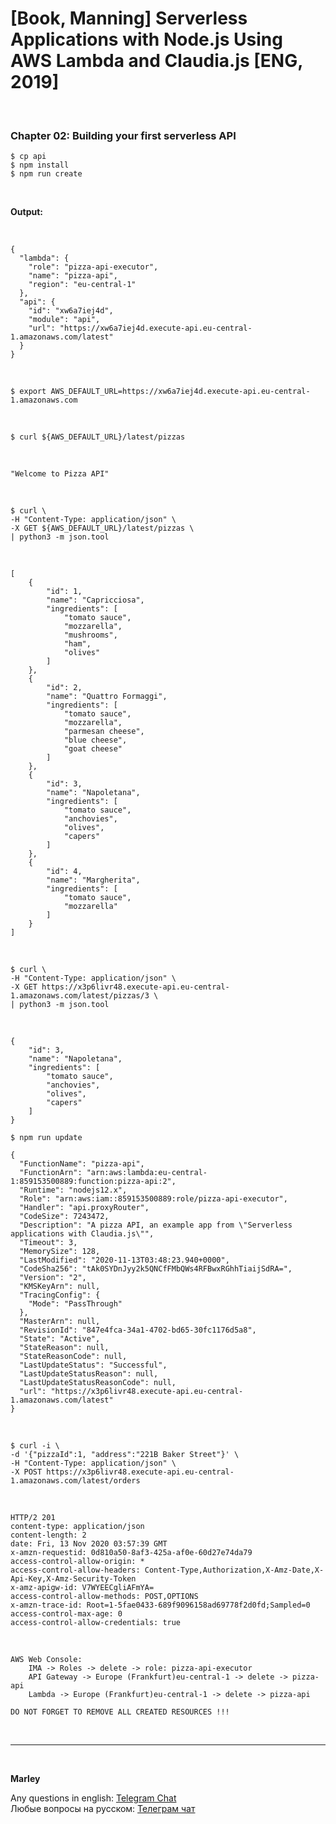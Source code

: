 # [Book, Manning] Serverless Applications with Node.js Using AWS Lambda and Claudia.js [ENG, 2019]

<br/>

### Chapter 02: Building your first serverless API

    $ cp api
    $ npm install
    $ npm run create

<br/>

**Output:**

<br/>

```
{
  "lambda": {
    "role": "pizza-api-executor",
    "name": "pizza-api",
    "region": "eu-central-1"
  },
  "api": {
    "id": "xw6a7iej4d",
    "module": "api",
    "url": "https://xw6a7iej4d.execute-api.eu-central-1.amazonaws.com/latest"
  }
}
```

<br/>

    $ export AWS_DEFAULT_URL=https://xw6a7iej4d.execute-api.eu-central-1.amazonaws.com

<br/>

    $ curl ${AWS_DEFAULT_URL}/latest/pizzas

<br/>

```
"Welcome to Pizza API"
```

<br/>

    $ curl \
    -H "Content-Type: application/json" \
    -X GET ${AWS_DEFAULT_URL}/latest/pizzas \
    | python3 -m json.tool

<br/>

```
[
    {
        "id": 1,
        "name": "Capricciosa",
        "ingredients": [
            "tomato sauce",
            "mozzarella",
            "mushrooms",
            "ham",
            "olives"
        ]
    },
    {
        "id": 2,
        "name": "Quattro Formaggi",
        "ingredients": [
            "tomato sauce",
            "mozzarella",
            "parmesan cheese",
            "blue cheese",
            "goat cheese"
        ]
    },
    {
        "id": 3,
        "name": "Napoletana",
        "ingredients": [
            "tomato sauce",
            "anchovies",
            "olives",
            "capers"
        ]
    },
    {
        "id": 4,
        "name": "Margherita",
        "ingredients": [
            "tomato sauce",
            "mozzarella"
        ]
    }
]

```

<br/>

    $ curl \
    -H "Content-Type: application/json" \
    -X GET https://x3p6livr48.execute-api.eu-central-1.amazonaws.com/latest/pizzas/3 \
    | python3 -m json.tool

<br/>

```
{
    "id": 3,
    "name": "Napoletana",
    "ingredients": [
        "tomato sauce",
        "anchovies",
        "olives",
        "capers"
    ]
}

```

    $ npm run update

```
{
  "FunctionName": "pizza-api",
  "FunctionArn": "arn:aws:lambda:eu-central-1:859153500889:function:pizza-api:2",
  "Runtime": "nodejs12.x",
  "Role": "arn:aws:iam::859153500889:role/pizza-api-executor",
  "Handler": "api.proxyRouter",
  "CodeSize": 7243472,
  "Description": "A pizza API, an example app from \"Serverless applications with Claudia.js\"",
  "Timeout": 3,
  "MemorySize": 128,
  "LastModified": "2020-11-13T03:48:23.940+0000",
  "CodeSha256": "tAk0SYDnJyy2k5QNCfFMbQWs4RFBwxRGhhTiaijSdRA=",
  "Version": "2",
  "KMSKeyArn": null,
  "TracingConfig": {
    "Mode": "PassThrough"
  },
  "MasterArn": null,
  "RevisionId": "847e4fca-34a1-4702-bd65-30fc1176d5a8",
  "State": "Active",
  "StateReason": null,
  "StateReasonCode": null,
  "LastUpdateStatus": "Successful",
  "LastUpdateStatusReason": null,
  "LastUpdateStatusReasonCode": null,
  "url": "https://x3p6livr48.execute-api.eu-central-1.amazonaws.com/latest"
}
```

<br/>

    $ curl -i \
    -d '{"pizzaId":1, "address":"221B Baker Street"}' \
    -H "Content-Type: application/json" \
    -X POST https://x3p6livr48.execute-api.eu-central-1.amazonaws.com/latest/orders

<br/>

```
HTTP/2 201
content-type: application/json
content-length: 2
date: Fri, 13 Nov 2020 03:57:39 GMT
x-amzn-requestid: 0d810a50-8af3-425a-af0e-60d27e74da79
access-control-allow-origin: *
access-control-allow-headers: Content-Type,Authorization,X-Amz-Date,X-Api-Key,X-Amz-Security-Token
x-amz-apigw-id: V7WYEECgliAFmYA=
access-control-allow-methods: POST,OPTIONS
x-amzn-trace-id: Root=1-5fae0433-689f9096158ad69778f2d0fd;Sampled=0
access-control-max-age: 0
access-control-allow-credentials: true
```

<br/>

```
AWS Web Console:
    IMA -> Roles -> delete -> role: pizza-api-executor
    API Gateway -> Europe (Frankfurt)eu-central-1 -> delete -> pizza-api
    Lambda -> Europe (Frankfurt)eu-central-1 -> delete -> pizza-api

```

```
DO NOT FORGET TO REMOVE ALL CREATED RESOURCES !!!
```

<br/>

---

<br/>

**Marley**

Any questions in english: <a href="https://jsdev.org/chat/">Telegram Chat</a>  
Любые вопросы на русском: <a href="https://jsdev.ru/chat/">Телеграм чат</a>

